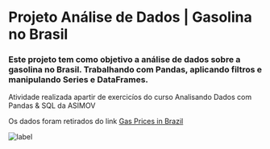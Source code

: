 # Projeto Análise de Dados | Gasolina no Brasil

### Este projeto tem como objetivo a análise de dados sobre a gasolina no Brasil. Trabalhando com Pandas, aplicando filtros e manipulando Series e DataFrames.

Atividade realizada apartir de exercicíos do curso Analisando Dados com Pandas & SQL da ASIMOV

Os dados foram retirados do link <a href='https://www.kaggle.com/datasets/matheusfreitag/gas-prices-in-brazil'>Gas Prices in Brazil<a>

![label](https://github.com/user-attachments/assets/95b317db-a96d-4333-9453-8d759141d99a)
